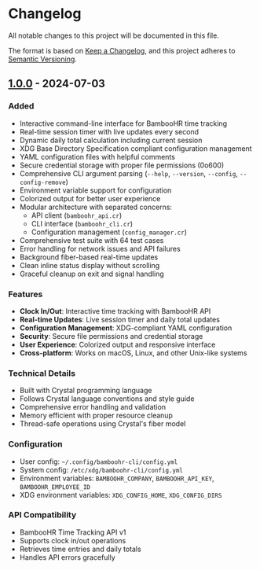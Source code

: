 # Changelog

All notable changes to this project will be documented in this file.

The format is based on [Keep a Changelog](https://keepachangelog.com/en/1.0.0/),
and this project adheres to [Semantic Versioning](https://semver.org/spec/v2.0.0.html).

## [1.0.0] - 2024-07-03

### Added
- Interactive command-line interface for BambooHR time tracking
- Real-time session timer with live updates every second
- Dynamic daily total calculation including current session
- XDG Base Directory Specification compliant configuration management
- YAML configuration files with helpful comments
- Secure credential storage with proper file permissions (0o600)
- Comprehensive CLI argument parsing (`--help`, `--version`, `--config`, `--config-remove`)
- Environment variable support for configuration
- Colorized output for better user experience
- Modular architecture with separated concerns:
  - API client (`bamboohr_api.cr`)
  - CLI interface (`bamboohr_cli.cr`) 
  - Configuration management (`config_manager.cr`)
- Comprehensive test suite with 64 test cases
- Error handling for network issues and API failures
- Background fiber-based real-time updates
- Clean inline status display without scrolling
- Graceful cleanup on exit and signal handling

### Features
- **Clock In/Out**: Interactive time tracking with BambooHR API
- **Real-time Updates**: Live session timer and daily total updates
- **Configuration Management**: XDG-compliant YAML configuration
- **Security**: Secure file permissions and credential storage
- **User Experience**: Colorized output and responsive interface
- **Cross-platform**: Works on macOS, Linux, and other Unix-like systems

### Technical Details
- Built with Crystal programming language
- Follows Crystal language conventions and style guide
- Comprehensive error handling and validation
- Memory efficient with proper resource cleanup
- Thread-safe operations using Crystal's fiber model

### Configuration
- User config: `~/.config/bamboohr-cli/config.yml`
- System config: `/etc/xdg/bamboohr-cli/config.yml`
- Environment variables: `BAMBOOHR_COMPANY`, `BAMBOOHR_API_KEY`, `BAMBOOHR_EMPLOYEE_ID`
- XDG environment variables: `XDG_CONFIG_HOME`, `XDG_CONFIG_DIRS`

### API Compatibility
- BambooHR Time Tracking API v1
- Supports clock in/out operations
- Retrieves time entries and daily totals
- Handles API errors gracefully

[1.0.0]: https://github.com/josacar/bamboohr-cli/releases/tag/v1.0.0
